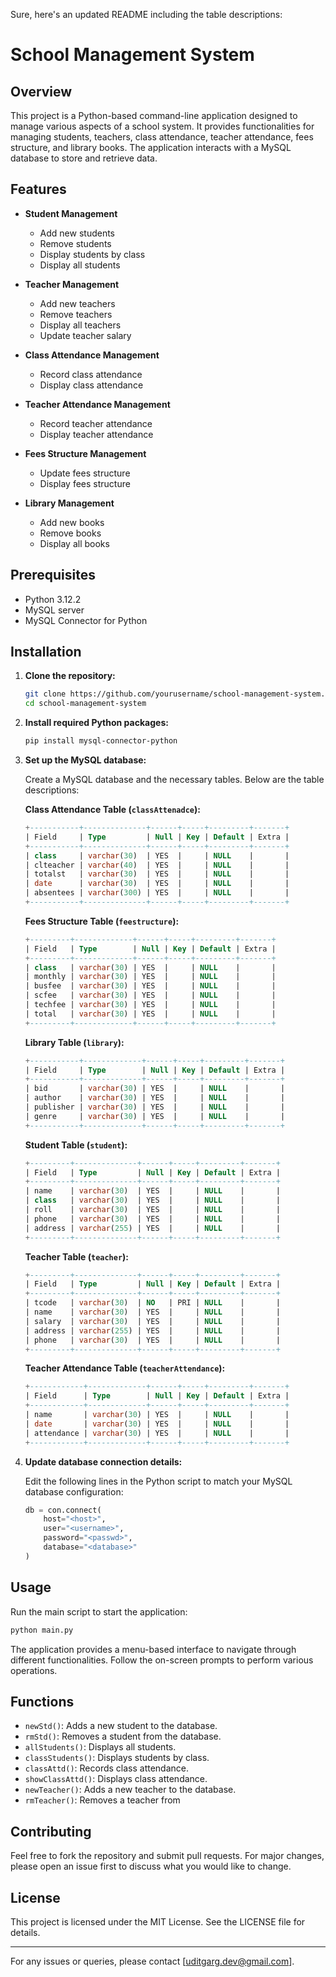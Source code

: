 Sure, here's an updated README including the table descriptions:

# School Management System

## Overview

This project is a Python-based command-line application designed to manage various aspects of a school system. It provides functionalities for managing students, teachers, class attendance, teacher attendance, fees structure, and library books. The application interacts with a MySQL database to store and retrieve data.

## Features

- **Student Management**
  - Add new students
  - Remove students
  - Display students by class
  - Display all students

- **Teacher Management**
  - Add new teachers
  - Remove teachers
  - Display all teachers
  - Update teacher salary

- **Class Attendance Management**
  - Record class attendance
  - Display class attendance

- **Teacher Attendance Management**
  - Record teacher attendance
  - Display teacher attendance

- **Fees Structure Management**
  - Update fees structure
  - Display fees structure

- **Library Management**
  - Add new books
  - Remove books
  - Display all books

## Prerequisites

- Python 3.12.2
- MySQL server
- MySQL Connector for Python

## Installation

1. **Clone the repository:**

    ```sh
    git clone https://github.com/yourusername/school-management-system.git
    cd school-management-system
    ```

2. **Install required Python packages:**

    ```sh
    pip install mysql-connector-python
    ```

3. **Set up the MySQL database:**

    Create a MySQL database and the necessary tables. Below are the table descriptions:

    **Class Attendance Table (`classAttenadce`):**
    
    ```sql
    +-----------+--------------+------+-----+---------+-------+
    | Field     | Type         | Null | Key | Default | Extra |
    +-----------+--------------+------+-----+---------+-------+
    | class     | varchar(30)  | YES  |     | NULL    |       |
    | clteacher | varchar(40)  | YES  |     | NULL    |       |
    | totalst   | varchar(30)  | YES  |     | NULL    |       |
    | date      | varchar(30)  | YES  |     | NULL    |       |
    | absentees | varchar(300) | YES  |     | NULL    |       |
    +-----------+--------------+------+-----+---------+-------+
    ```

    **Fees Structure Table (`feestructure`):**

    ```sql
    +---------+-------------+------+-----+---------+-------+
    | Field   | Type        | Null | Key | Default | Extra |
    +---------+-------------+------+-----+---------+-------+
    | class   | varchar(30) | YES  |     | NULL    |       |
    | monthly | varchar(30) | YES  |     | NULL    |       |
    | busfee  | varchar(30) | YES  |     | NULL    |       |
    | scfee   | varchar(30) | YES  |     | NULL    |       |
    | techfee | varchar(30) | YES  |     | NULL    |       |
    | total   | varchar(30) | YES  |     | NULL    |       |
    +---------+-------------+------+-----+---------+-------+
    ```

    **Library Table (`library`):**

    ```sql
    +-----------+-------------+------+-----+---------+-------+
    | Field     | Type        | Null | Key | Default | Extra |
    +-----------+-------------+------+-----+---------+-------+
    | bid       | varchar(30) | YES  |     | NULL    |       |
    | author    | varchar(30) | YES  |     | NULL    |       |
    | publisher | varchar(30) | YES  |     | NULL    |       |
    | genre     | varchar(30) | YES  |     | NULL    |       |
    +-----------+-------------+------+-----+---------+-------+
    ```

    **Student Table (`student`):**

    ```sql
    +---------+--------------+------+-----+---------+-------+
    | Field   | Type         | Null | Key | Default | Extra |
    +---------+--------------+------+-----+---------+-------+
    | name    | varchar(30)  | YES  |     | NULL    |       |
    | class   | varchar(30)  | YES  |     | NULL    |       |
    | roll    | varchar(30)  | YES  |     | NULL    |       |
    | phone   | varchar(30)  | YES  |     | NULL    |       |
    | address | varchar(255) | YES  |     | NULL    |       |
    +---------+--------------+------+-----+---------+-------+
    ```

    **Teacher Table (`teacher`):**

    ```sql
    +---------+--------------+------+-----+---------+-------+
    | Field   | Type         | Null | Key | Default | Extra |
    +---------+--------------+------+-----+---------+-------+
    | tcode   | varchar(30)  | NO   | PRI | NULL    |       |
    | name    | varchar(30)  | YES  |     | NULL    |       |
    | salary  | varchar(30)  | YES  |     | NULL    |       |
    | address | varchar(255) | YES  |     | NULL    |       |
    | phone   | varchar(30)  | YES  |     | NULL    |       |
    +---------+--------------+------+-----+---------+-------+
    ```

    **Teacher Attendance Table (`teacherAttendance`):**

    ```sql
    +------------+-------------+------+-----+---------+-------+
    | Field      | Type        | Null | Key | Default | Extra |
    +------------+-------------+------+-----+---------+-------+
    | name       | varchar(30) | YES  |     | NULL    |       |
    | date       | varchar(30) | YES  |     | NULL    |       |
    | attendance | varchar(30) | YES  |     | NULL    |       |
    +------------+-------------+------+-----+---------+-------+
    ```

4. **Update database connection details:**

    Edit the following lines in the Python script to match your MySQL database configuration:

    ```python
    db = con.connect(
        host="<host>",
        user="<username>",
        password="<passwd>",
        database="<database>"
    )
    ```

## Usage

Run the main script to start the application:

```sh
python main.py
```

The application provides a menu-based interface to navigate through different functionalities. Follow the on-screen prompts to perform various operations.

## Functions

- `newStd()`: Adds a new student to the database.
- `rmStd()`: Removes a student from the database.
- `allStudents()`: Displays all students.
- `classStudents()`: Displays students by class.
- `classAttd()`: Records class attendance.
- `showClassAttd()`: Displays class attendance.
- `newTeacher()`: Adds a new teacher to the database.
- `rmTeacher()`: Removes a teacher from


## Contributing

Feel free to fork the repository and submit pull requests. For major changes, please open an issue first to discuss what you would like to change.

## License

This project is licensed under the MIT License. See the LICENSE file for details.

---

For any issues or queries, please contact [uditgarg.dev@gmail.com].
